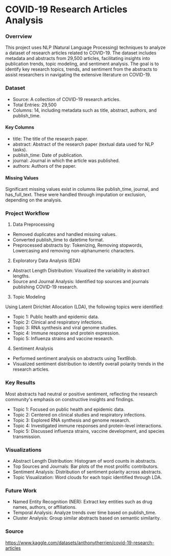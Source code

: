 # COVID-19 Research Articles Analysis

### Overrview

This project uses NLP (Natural Language Processing) techniques to analyze a dataset of research articles related to COVID-19. The dataset includes metadata and abstracts from 29,500 articles, facilitating insights into publication trends, topic modeling, and sentiment analysis. The goal is to identify key research topics, trends, and sentiment from the abstracts to assist researchers in navigating the extensive literature on COVID-19.

### Dataset 

- Source: A collection of COVID-19 research articles.
- Total Entries: 29,500
- Columns: 14, including metadata such as title, abstract, authors, and publish_time.

#### Key Columns

- title: The title of the research paper.
- abstract: Abstract of the research paper (textual data used for NLP tasks).
- publish_time: Date of publication.
- journal: Journal in which the article was published.
- authors: Authors of the paper.

#### Missing Values

Significant missing values exist in columns like publish_time, journal, and has_full_text. These were handled through imputation or exclusion, depending on the analysis.

### Project Workflow

1. Data Preprocessing
- Removed duplicates and handled missing values.
- Converted publish_time to datetime format.
- Preprocessed abstracts by: Tokenizing, Removing stopwords, Lowercasing and removing non-alphanumeric characters.

2. Exploratory Data Analysis (EDA)
- Abstract Length Distribution: Visualized the variability in abstract lengths.
- Source and Journal Analysis: Identified top sources and journals publishing COVID-19 research.

3. Topic Modeling

Using Latent Dirichlet Allocation (LDA), the following topics were identified:
- Topic 1: Public health and epidemic data.
- Topic 2: Clinical and respiratory infections.
- Topic 3: RNA synthesis and viral genome studies.
- Topic 4: Immune response and protein expression.
- Topic 5: Influenza strains and vaccine research.

4. Sentiment Analysis
- Performed sentiment analysis on abstracts using TextBlob.
- Visualized sentiment distribution to identify overall polarity trends in the research articles.

### Key Results

Most abstracts had neutral or positive sentiment, reflecting the research community's emphasis on constructive insights and findings.
- Topic 1: Focused on public health and epidemic data.
- Topic 2: Centered on clinical studies and respiratory infections.
- Topic 3: Explored RNA synthesis and genome research.
- Topic 4: Investigated immune responses and protein-level interactions.
- Topic 5: Discussed influenza strains, vaccine development, and species transmission.

### Visualizations

- Abstract Length Distribution: Histogram of word counts in abstracts.
- Top Sources and Journals: Bar plots of the most prolific contributors.
- Sentiment Analysis: Distribution of sentiment polarity across abstracts.
- Topic Visualization: Word clouds for each topic identified through LDA.

### Future Work

- Named Entity Recognition (NER): Extract key entities such as drug names, authors, or affiliations.
- Temporal Analysis: Analyze trends over time based on publish_time.
- Cluster Analysis: Group similar abstracts based on semantic similarity.

### Source

https://www.kaggle.com/datasets/anthonytherrien/covid-19-research-articles
